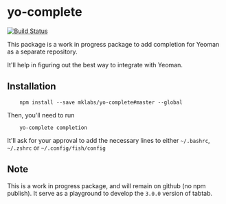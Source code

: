 # yo-complete

[![Build Status](https://travis-ci.org/mklabs/yo-complete.svg?branch=master)](https://travis-ci.org/mklabs/yo-complete)

This package is a work in progress package to add completion for Yeoman as a
separate repository.

It'll help in figuring out the best way to integrate with Yeoman.

## Installation

        npm install --save mklabs/yo-complete#master --global

Then, you'll need to run

        yo-complete completion

It'll ask for your approval to add the necessary lines to either `~/.bashrc`,
`~/.zshrc` or `~/.config/fish/config`

## Note

This is a work in progress package, and will remain on github (no npm publish).
It serve as a playground to develop the `3.0.0` version of tabtab.
